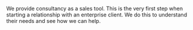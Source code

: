 We provide consultancy as a sales tool. This is the very first step when
starting a relationship with an enterprise client. We do this to understand
their needs and see how we can help.

